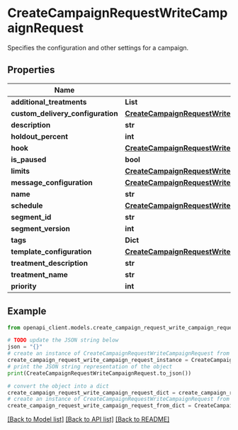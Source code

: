 # CreateCampaignRequestWriteCampaignRequest

Specifies the configuration and other settings for a campaign.

## Properties

Name | Type | Description | Notes
------------ | ------------- | ------------- | -------------
**additional_treatments** | **List** |  | [optional] 
**custom_delivery_configuration** | [**CreateCampaignRequestWriteCampaignRequestCustomDeliveryConfiguration**](CreateCampaignRequestWriteCampaignRequestCustomDeliveryConfiguration.md) |  | [optional] 
**description** | **str** |  | [optional] 
**holdout_percent** | **int** |  | [optional] 
**hook** | [**CreateCampaignRequestWriteCampaignRequestHook**](CreateCampaignRequestWriteCampaignRequestHook.md) |  | [optional] 
**is_paused** | **bool** |  | [optional] 
**limits** | [**CreateCampaignRequestWriteCampaignRequestLimits**](CreateCampaignRequestWriteCampaignRequestLimits.md) |  | [optional] 
**message_configuration** | [**CreateCampaignRequestWriteCampaignRequestMessageConfiguration**](CreateCampaignRequestWriteCampaignRequestMessageConfiguration.md) |  | [optional] 
**name** | **str** |  | [optional] 
**schedule** | [**CreateCampaignRequestWriteCampaignRequestSchedule**](CreateCampaignRequestWriteCampaignRequestSchedule.md) |  | [optional] 
**segment_id** | **str** |  | [optional] 
**segment_version** | **int** |  | [optional] 
**tags** | **Dict** |  | [optional] 
**template_configuration** | [**CreateCampaignRequestWriteCampaignRequestTemplateConfiguration**](CreateCampaignRequestWriteCampaignRequestTemplateConfiguration.md) |  | [optional] 
**treatment_description** | **str** |  | [optional] 
**treatment_name** | **str** |  | [optional] 
**priority** | **int** |  | [optional] 

## Example

```python
from openapi_client.models.create_campaign_request_write_campaign_request import CreateCampaignRequestWriteCampaignRequest

# TODO update the JSON string below
json = "{}"
# create an instance of CreateCampaignRequestWriteCampaignRequest from a JSON string
create_campaign_request_write_campaign_request_instance = CreateCampaignRequestWriteCampaignRequest.from_json(json)
# print the JSON string representation of the object
print(CreateCampaignRequestWriteCampaignRequest.to_json())

# convert the object into a dict
create_campaign_request_write_campaign_request_dict = create_campaign_request_write_campaign_request_instance.to_dict()
# create an instance of CreateCampaignRequestWriteCampaignRequest from a dict
create_campaign_request_write_campaign_request_from_dict = CreateCampaignRequestWriteCampaignRequest.from_dict(create_campaign_request_write_campaign_request_dict)
```
[[Back to Model list]](../README.md#documentation-for-models) [[Back to API list]](../README.md#documentation-for-api-endpoints) [[Back to README]](../README.md)


